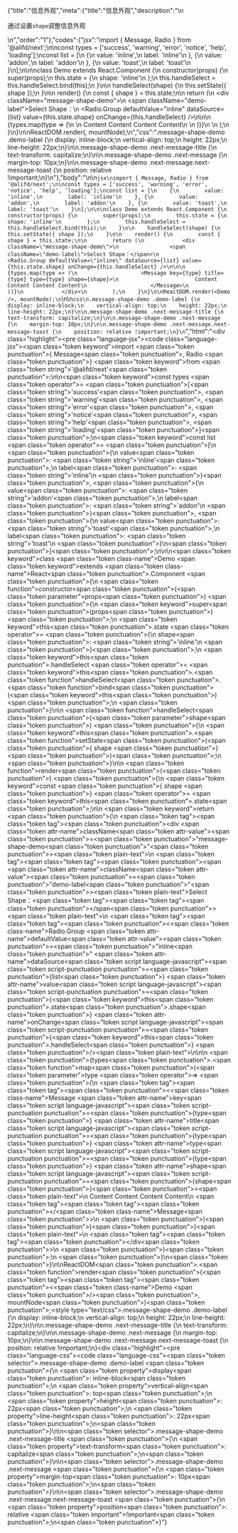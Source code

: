 {"title":"信息外观","meta":{"title":"信息外观","description":"\n<p>通过设置<code>shape</code>调整信息外观</p>\n","order":"1"},"codes":{"jsx":"import { Message, Radio } from '@alifd/next';\n\nconst types = ['success', 'warning', 'error', 'notice', 'help', 'loading'];\nconst list = [\n    {\n        value: 'inline',\n        label: 'inline'\n    }, {\n        value: 'addon',\n        label: 'addon'\n    }, {\n        value: 'toast',\n        label: 'toast'\n    }\n];\n\n\nclass Demo extends React.Component {\n    constructor(props) {\n        super(props);\n        this.state = {\n            shape: 'inline'\n        };\n        this.handleSelect = this.handleSelect.bind(this);\n    }\n\n    handleSelect(shape) {\n        this.setState({ shape });\n    }\n\n    render() {\n        const { shape } = this.state;\n\n        return (\n            <div className=\"message-shape-demo\">\n                <span className=\"demo-label\">Select Shape：</span>\n                <Radio.Group defaultValue=\"inline\" dataSource={list} value={this.state.shape} onChange={this.handleSelect} />\n\n\n                {types.map(type => (\n                    <Message key={type} title={type} type={type} shape={shape}>\n                        Content Content Content Content\n                    </Message>\n                ))}\n            </div>\n        );\n    }\n}\n\nReactDOM.render(<Demo />, mountNode);\n","css":".message-shape-demo .demo-label {\n    display: inline-block;\n    vertical-align: top;\n    height: 22px;\n    line-height: 22px;\n}\n\n.message-shape-demo .next-message-title {\n    text-transform: capitalize;\n}\n\n.message-shape-demo .next-message {\n    margin-top: 10px;\n}\n\n.message-shape-demo .next-message.next-message-toast {\n    position: relative !important;\n}\n"},"body":"\n\n````jsx\nimport { Message, Radio } from '@alifd/next';\n\nconst types = ['success', 'warning', 'error', 'notice', 'help', 'loading'];\nconst list = [\n    {\n        value: 'inline',\n        label: 'inline'\n    }, {\n        value: 'addon',\n        label: 'addon'\n    }, {\n        value: 'toast',\n        label: 'toast'\n    }\n];\n\n\nclass Demo extends React.Component {\n    constructor(props) {\n        super(props);\n        this.state = {\n            shape: 'inline'\n        };\n        this.handleSelect = this.handleSelect.bind(this);\n    }\n\n    handleSelect(shape) {\n        this.setState({ shape });\n    }\n\n    render() {\n        const { shape } = this.state;\n\n        return (\n            <div className=\"message-shape-demo\">\n                <span className=\"demo-label\">Select Shape：</span>\n                <Radio.Group defaultValue=\"inline\" dataSource={list} value={this.state.shape} onChange={this.handleSelect} />\n\n\n                {types.map(type => (\n                    <Message key={type} title={type} type={type} shape={shape}>\n                        Content Content Content Content\n                    </Message>\n                ))}\n            </div>\n        );\n    }\n}\n\nReactDOM.render(<Demo />, mountNode);\n````\n\n````css\n.message-shape-demo .demo-label {\n    display: inline-block;\n    vertical-align: top;\n    height: 22px;\n    line-height: 22px;\n}\n\n.message-shape-demo .next-message-title {\n    text-transform: capitalize;\n}\n\n.message-shape-demo .next-message {\n    margin-top: 10px;\n}\n\n.message-shape-demo .next-message.next-message-toast {\n    position: relative !important;\n}\n````","html":"<script>(function(){'use strict';\n\nvar _createClass = function () { function defineProperties(target, props) { for (var i = 0; i < props.length; i++) { var descriptor = props[i]; descriptor.enumerable = descriptor.enumerable || false; descriptor.configurable = true; if (\"value\" in descriptor) descriptor.writable = true; Object.defineProperty(target, descriptor.key, descriptor); } } return function (Constructor, protoProps, staticProps) { if (protoProps) defineProperties(Constructor.prototype, protoProps); if (staticProps) defineProperties(Constructor, staticProps); return Constructor; }; }();\n\nvar _next = require('@alifd/next');\n\nfunction _classCallCheck(instance, Constructor) { if (!(instance instanceof Constructor)) { throw new TypeError(\"Cannot call a class as a function\"); } }\n\nfunction _possibleConstructorReturn(self, call) { if (!self) { throw new ReferenceError(\"this hasn't been initialised - super() hasn't been called\"); } return call && (typeof call === \"object\" || typeof call === \"function\") ? call : self; }\n\nfunction _inherits(subClass, superClass) { if (typeof superClass !== \"function\" && superClass !== null) { throw new TypeError(\"Super expression must either be null or a function, not \" + typeof superClass); } subClass.prototype = Object.create(superClass && superClass.prototype, { constructor: { value: subClass, enumerable: false, writable: true, configurable: true } }); if (superClass) Object.setPrototypeOf ? Object.setPrototypeOf(subClass, superClass) : subClass.__proto__ = superClass; }\n\nvar types = ['success', 'warning', 'error', 'notice', 'help', 'loading'];\nvar list = [{\n    value: 'inline',\n    label: 'inline'\n}, {\n    value: 'addon',\n    label: 'addon'\n}, {\n    value: 'toast',\n    label: 'toast'\n}];\n\nvar Demo = function (_React$Component) {\n    _inherits(Demo, _React$Component);\n\n    function Demo(props) {\n        _classCallCheck(this, Demo);\n\n        var _this = _possibleConstructorReturn(this, (Demo.__proto__ || Object.getPrototypeOf(Demo)).call(this, props));\n\n        _this.state = {\n            shape: 'inline'\n        };\n        _this.handleSelect = _this.handleSelect.bind(_this);\n        return _this;\n    }\n\n    _createClass(Demo, [{\n        key: 'handleSelect',\n        value: function handleSelect(shape) {\n            this.setState({ shape: shape });\n        }\n    }, {\n        key: 'render',\n        value: function render() {\n            var shape = this.state.shape;\n\n\n            return React.createElement(\n                'div',\n                { className: 'message-shape-demo' },\n                React.createElement(\n                    'span',\n                    { className: 'demo-label' },\n                    'Select Shape\\uFF1A'\n                ),\n                React.createElement(_next.Radio.Group, { defaultValue: 'inline', dataSource: list, value: this.state.shape, onChange: this.handleSelect }),\n                types.map(function (type) {\n                    return React.createElement(\n                        _next.Message,\n                        { key: type, title: type, type: type, shape: shape },\n                        'Content Content Content Content'\n                    );\n                })\n            );\n        }\n    }]);\n\n    return Demo;\n}(React.Component);\n\nReactDOM.render(React.createElement(Demo, null), mountNode);})()</script><div class=\"highlight\"><pre class=\"language-jsx\"><code class=\"language-jsx\"><span class=\"token keyword\">import</span> <span class=\"token punctuation\">{</span> Message<span class=\"token punctuation\">,</span> Radio <span class=\"token punctuation\">}</span> <span class=\"token keyword\">from</span> <span class=\"token string\">'@alifd/next'</span><span class=\"token punctuation\">;</span>\n\n<span class=\"token keyword\">const</span> types <span class=\"token operator\">=</span> <span class=\"token punctuation\">[</span><span class=\"token string\">'success'</span><span class=\"token punctuation\">,</span> <span class=\"token string\">'warning'</span><span class=\"token punctuation\">,</span> <span class=\"token string\">'error'</span><span class=\"token punctuation\">,</span> <span class=\"token string\">'notice'</span><span class=\"token punctuation\">,</span> <span class=\"token string\">'help'</span><span class=\"token punctuation\">,</span> <span class=\"token string\">'loading'</span><span class=\"token punctuation\">]</span><span class=\"token punctuation\">;</span>\n<span class=\"token keyword\">const</span> list <span class=\"token operator\">=</span> <span class=\"token punctuation\">[</span>\n    <span class=\"token punctuation\">{</span>\n        value<span class=\"token punctuation\">:</span> <span class=\"token string\">'inline'</span><span class=\"token punctuation\">,</span>\n        label<span class=\"token punctuation\">:</span> <span class=\"token string\">'inline'</span>\n    <span class=\"token punctuation\">}</span><span class=\"token punctuation\">,</span> <span class=\"token punctuation\">{</span>\n        value<span class=\"token punctuation\">:</span> <span class=\"token string\">'addon'</span><span class=\"token punctuation\">,</span>\n        label<span class=\"token punctuation\">:</span> <span class=\"token string\">'addon'</span>\n    <span class=\"token punctuation\">}</span><span class=\"token punctuation\">,</span> <span class=\"token punctuation\">{</span>\n        value<span class=\"token punctuation\">:</span> <span class=\"token string\">'toast'</span><span class=\"token punctuation\">,</span>\n        label<span class=\"token punctuation\">:</span> <span class=\"token string\">'toast'</span>\n    <span class=\"token punctuation\">}</span>\n<span class=\"token punctuation\">]</span><span class=\"token punctuation\">;</span>\n\n\n<span class=\"token keyword\">class</span> <span class=\"token class-name\">Demo</span> <span class=\"token keyword\">extends</span> <span class=\"token class-name\">React<span class=\"token punctuation\">.</span>Component</span> <span class=\"token punctuation\">{</span>\n    <span class=\"token function\">constructor</span><span class=\"token punctuation\">(</span><span class=\"token parameter\">props</span><span class=\"token punctuation\">)</span> <span class=\"token punctuation\">{</span>\n        <span class=\"token keyword\">super</span><span class=\"token punctuation\">(</span>props<span class=\"token punctuation\">)</span><span class=\"token punctuation\">;</span>\n        <span class=\"token keyword\">this</span><span class=\"token punctuation\">.</span>state <span class=\"token operator\">=</span> <span class=\"token punctuation\">{</span>\n            shape<span class=\"token punctuation\">:</span> <span class=\"token string\">'inline'</span>\n        <span class=\"token punctuation\">}</span><span class=\"token punctuation\">;</span>\n        <span class=\"token keyword\">this</span><span class=\"token punctuation\">.</span>handleSelect <span class=\"token operator\">=</span> <span class=\"token keyword\">this</span><span class=\"token punctuation\">.</span><span class=\"token function\">handleSelect</span><span class=\"token punctuation\">.</span><span class=\"token function\">bind</span><span class=\"token punctuation\">(</span><span class=\"token keyword\">this</span><span class=\"token punctuation\">)</span><span class=\"token punctuation\">;</span>\n    <span class=\"token punctuation\">}</span>\n\n    <span class=\"token function\">handleSelect</span><span class=\"token punctuation\">(</span><span class=\"token parameter\">shape</span><span class=\"token punctuation\">)</span> <span class=\"token punctuation\">{</span>\n        <span class=\"token keyword\">this</span><span class=\"token punctuation\">.</span><span class=\"token function\">setState</span><span class=\"token punctuation\">(</span><span class=\"token punctuation\">{</span> shape <span class=\"token punctuation\">}</span><span class=\"token punctuation\">)</span><span class=\"token punctuation\">;</span>\n    <span class=\"token punctuation\">}</span>\n\n    <span class=\"token function\">render</span><span class=\"token punctuation\">(</span><span class=\"token punctuation\">)</span> <span class=\"token punctuation\">{</span>\n        <span class=\"token keyword\">const</span> <span class=\"token punctuation\">{</span> shape <span class=\"token punctuation\">}</span> <span class=\"token operator\">=</span> <span class=\"token keyword\">this</span><span class=\"token punctuation\">.</span>state<span class=\"token punctuation\">;</span>\n\n        <span class=\"token keyword\">return</span> <span class=\"token punctuation\">(</span>\n            <span class=\"token tag\"><span class=\"token tag\"><span class=\"token punctuation\">&lt;</span>div</span> <span class=\"token attr-name\">className</span><span class=\"token attr-value\"><span class=\"token punctuation\">=</span><span class=\"token punctuation\">\"</span>message-shape-demo<span class=\"token punctuation\">\"</span></span><span class=\"token punctuation\">></span></span><span class=\"token plain-text\">\n                </span><span class=\"token tag\"><span class=\"token tag\"><span class=\"token punctuation\">&lt;</span>span</span> <span class=\"token attr-name\">className</span><span class=\"token attr-value\"><span class=\"token punctuation\">=</span><span class=\"token punctuation\">\"</span>demo-label<span class=\"token punctuation\">\"</span></span><span class=\"token punctuation\">></span></span><span class=\"token plain-text\">Select Shape：</span><span class=\"token tag\"><span class=\"token tag\"><span class=\"token punctuation\">&lt;/</span>span</span><span class=\"token punctuation\">></span></span><span class=\"token plain-text\">\n                </span><span class=\"token tag\"><span class=\"token tag\"><span class=\"token punctuation\">&lt;</span><span class=\"token class-name\">Radio.Group</span></span> <span class=\"token attr-name\">defaultValue</span><span class=\"token attr-value\"><span class=\"token punctuation\">=</span><span class=\"token punctuation\">\"</span>inline<span class=\"token punctuation\">\"</span></span> <span class=\"token attr-name\">dataSource</span><span class=\"token script language-javascript\"><span class=\"token script-punctuation punctuation\">=</span><span class=\"token punctuation\">{</span>list<span class=\"token punctuation\">}</span></span> <span class=\"token attr-name\">value</span><span class=\"token script language-javascript\"><span class=\"token script-punctuation punctuation\">=</span><span class=\"token punctuation\">{</span><span class=\"token keyword\">this</span><span class=\"token punctuation\">.</span>state<span class=\"token punctuation\">.</span>shape<span class=\"token punctuation\">}</span></span> <span class=\"token attr-name\">onChange</span><span class=\"token script language-javascript\"><span class=\"token script-punctuation punctuation\">=</span><span class=\"token punctuation\">{</span><span class=\"token keyword\">this</span><span class=\"token punctuation\">.</span>handleSelect<span class=\"token punctuation\">}</span></span> <span class=\"token punctuation\">/></span></span><span class=\"token plain-text\">\n\n\n                </span><span class=\"token punctuation\">{</span>types<span class=\"token punctuation\">.</span><span class=\"token function\">map</span><span class=\"token punctuation\">(</span><span class=\"token parameter\">type</span> <span class=\"token operator\">=></span> <span class=\"token punctuation\">(</span>\n                    <span class=\"token tag\"><span class=\"token tag\"><span class=\"token punctuation\">&lt;</span><span class=\"token class-name\">Message</span></span> <span class=\"token attr-name\">key</span><span class=\"token script language-javascript\"><span class=\"token script-punctuation punctuation\">=</span><span class=\"token punctuation\">{</span>type<span class=\"token punctuation\">}</span></span> <span class=\"token attr-name\">title</span><span class=\"token script language-javascript\"><span class=\"token script-punctuation punctuation\">=</span><span class=\"token punctuation\">{</span>type<span class=\"token punctuation\">}</span></span> <span class=\"token attr-name\">type</span><span class=\"token script language-javascript\"><span class=\"token script-punctuation punctuation\">=</span><span class=\"token punctuation\">{</span>type<span class=\"token punctuation\">}</span></span> <span class=\"token attr-name\">shape</span><span class=\"token script language-javascript\"><span class=\"token script-punctuation punctuation\">=</span><span class=\"token punctuation\">{</span>shape<span class=\"token punctuation\">}</span></span><span class=\"token punctuation\">></span></span><span class=\"token plain-text\">\n                        Content Content Content Content\n                    </span><span class=\"token tag\"><span class=\"token tag\"><span class=\"token punctuation\">&lt;/</span><span class=\"token class-name\">Message</span></span><span class=\"token punctuation\">></span></span>\n                <span class=\"token punctuation\">)</span><span class=\"token punctuation\">)</span><span class=\"token punctuation\">}</span><span class=\"token plain-text\">\n            </span><span class=\"token tag\"><span class=\"token tag\"><span class=\"token punctuation\">&lt;/</span>div</span><span class=\"token punctuation\">></span></span>\n        <span class=\"token punctuation\">)</span><span class=\"token punctuation\">;</span>\n    <span class=\"token punctuation\">}</span>\n<span class=\"token punctuation\">}</span>\n\nReactDOM<span class=\"token punctuation\">.</span><span class=\"token function\">render</span><span class=\"token punctuation\">(</span><span class=\"token tag\"><span class=\"token tag\"><span class=\"token punctuation\">&lt;</span><span class=\"token class-name\">Demo</span></span> <span class=\"token punctuation\">/></span></span><span class=\"token punctuation\">,</span> mountNode<span class=\"token punctuation\">)</span><span class=\"token punctuation\">;</span></code></pre></div><style type=\"text/css\">.message-shape-demo .demo-label {\n    display: inline-block;\n    vertical-align: top;\n    height: 22px;\n    line-height: 22px;\n}\n\n.message-shape-demo .next-message-title {\n    text-transform: capitalize;\n}\n\n.message-shape-demo .next-message {\n    margin-top: 10px;\n}\n\n.message-shape-demo .next-message.next-message-toast {\n    position: relative !important;\n}</style><div class=\"highlight\"><pre class=\"language-css\"><code class=\"language-css\"><span class=\"token selector\">.message-shape-demo .demo-label</span> <span class=\"token punctuation\">{</span>\n    <span class=\"token property\">display</span><span class=\"token punctuation\">:</span> inline-block<span class=\"token punctuation\">;</span>\n    <span class=\"token property\">vertical-align</span><span class=\"token punctuation\">:</span> top<span class=\"token punctuation\">;</span>\n    <span class=\"token property\">height</span><span class=\"token punctuation\">:</span> 22px<span class=\"token punctuation\">;</span>\n    <span class=\"token property\">line-height</span><span class=\"token punctuation\">:</span> 22px<span class=\"token punctuation\">;</span>\n<span class=\"token punctuation\">}</span>\n\n<span class=\"token selector\">.message-shape-demo .next-message-title</span> <span class=\"token punctuation\">{</span>\n    <span class=\"token property\">text-transform</span><span class=\"token punctuation\">:</span> capitalize<span class=\"token punctuation\">;</span>\n<span class=\"token punctuation\">}</span>\n\n<span class=\"token selector\">.message-shape-demo .next-message</span> <span class=\"token punctuation\">{</span>\n    <span class=\"token property\">margin-top</span><span class=\"token punctuation\">:</span> 10px<span class=\"token punctuation\">;</span>\n<span class=\"token punctuation\">}</span>\n\n<span class=\"token selector\">.message-shape-demo .next-message.next-message-toast</span> <span class=\"token punctuation\">{</span>\n    <span class=\"token property\">position</span><span class=\"token punctuation\">:</span> relative <span class=\"token important\">!important</span><span class=\"token punctuation\">;</span>\n<span class=\"token punctuation\">}</span></code></pre></div>"}